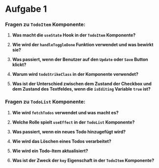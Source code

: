 # Aufgabe 1

### Fragen zu `TodoItem` Komponente:

1. **Was macht die `useState` Hook in der `TodoItem` Komponente?**

2. **Wie wird der `handleToggleDone` Funktion verwendet und was bewirkt sie?**

3. **Was passiert, wenn der Benutzer auf den `Update` oder `Save` Button klickt?**

4. **Warum wird `todoStrikeClass` in der Komponente verwendet?**

5. **Was ist der Unterschied zwischen dem Zustand der Checkbox und dem Zustand des Textfeldes, wenn die `isEditing` Variable `true` ist?**

### Fragen zu `TodoList` Komponente:

1. **Wie wird `fetchTodos` verwendet und was macht es?**

2. **Welche Rolle spielt `useEffect` in der `TodoList` Komponente?**

3. **Was passiert, wenn ein neues Todo hinzugefügt wird?**

4. **Wie wird das Löschen eines Todos verarbeitet?**

5. **Wie wird ein Todo-Item aktualisiert?**

6. **Was ist der Zweck der `key` Eigenschaft in der `TodoItem` Komponente?**
